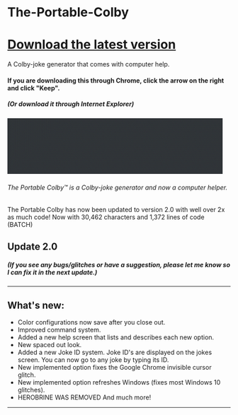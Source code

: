 # The-Portable-Colby
# [Download the latest version](https://github.com/AI199864/The-Portable-Colby/raw/master/Portable%20Colby%20Ultimate%20%5BVersion%202.0%5D%20.exe)
A Colby-joke generator that comes with computer help.
#### If you are downloading this through Chrome, click the arrow on the right and click "Keep".
##### (Or download it through Internet Explorer)

![](chromesucks.gif)

###### The Portable Colby™ is a Colby-joke generator and now a computer helper.

The Portable Colby has now been updated to version 2.0 with well over 2x as much code!
Now with 30,462 characters and 1,372 lines of code (BATCH)

## Update 2.0
##### (If you see any bugs/glitches or have a suggestion, please let me know so I can fix it in the next update.)  
---------------------------------------------------------
## What's new:
- Color configurations now save after you close out.
- Improved command system.
- Added a new help screen that lists and describes each new option.
- New spaced out look.
- Added a new Joke ID system. Joke ID's are displayed on the jokes screen. You can now go to any joke by typing its ID.
- New implemented option fixes the Google Chrome invisible cursor glitch.
- New implemented option refreshes Windows (fixes most Windows 10 glitches).
- HEROBRINE WAS REMOVED 
And much more!
---------------------------------------------------------  
